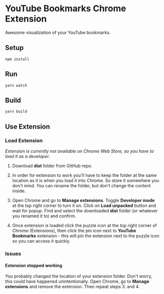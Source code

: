 # YouTube Bookmarks Chrome Extension
Awesome visualization of your YouTube bookmarks.

## Setup
```
npm install
```

## Run
```
yarn watch
```

## Build
```
yarn build
```


## Use Extension
### Load Extension
*Extension is currently not available on Chrome Web Store, so you have to load it as a developer.*
1. Download **dist** folder from GitHub repo.

2. In order for extension to work you'll have to keep the folder at the same location as it is when you load it into Chrome. So store it somewhere you don't mind. You can rename the folder, but don't change the content inside.

3. Open Chrome and go to **Manage extensions**. Toggle **Developer mode** at the top right corner to turn it on. Click on **Load unpacked** button and wait for popup. Find and select the downloaded **dist** folder (or whatever you renamed it to) and confirm.

4. Once extension is loaded click the puzzle icon at the top right corner of Chrome (Extensions), then click the pin icon next to **YouTube Bookmarks** extension - this will pin the extension next to the puzzle icon so you can access it quickly.

### Issues
#### Extension stopped working
You probably changed the location of your extension folder. Don't worry, this could have happened unintentionally. Open Chrome, go to **Manage extensions** and remove the extension. Then repeat steps 3. and 4.
